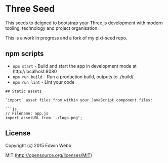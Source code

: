 # Three Seed

This seeds to deigned to bootstrap your Three.js development with modern tooling, technology and project organisation.

This is a work in progress and a fork of my pixi-seed repo.

## npm scripts

* `npm start` - Build and start the app in development mode at http://localhost:8080
* `npm run build` - Run a production build, outputs to ./build/
* `npm run lint` - Lint your code

```
## Static assets

`import` asset files from within your JavaScript component files:

```js
// Filename: app.js
import assetURL from './logo.png';
```

## License

Copyright (c) 2015 Edwin Webb

MIT (http://opensource.org/licenses/MIT)
